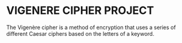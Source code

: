 # VIGENERE CIPHER PROJECT
  The Vigenère cipher is a method of encryption that uses a series of different Caesar ciphers based on the letters of a keyword.
